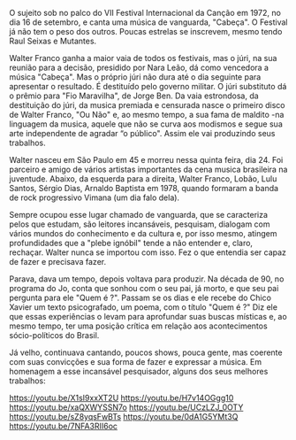 O sujeito sob no palco do VII Festival Internacional da Canção em 1972, no dia 16 de setembro, e canta uma música de vanguarda, "Cabeça".  O Festival já não tem o peso dos outros. Poucas estrelas se inscrevem, mesmo tendo Raul Seixas e Mutantes. 

Walter Franco ganha a maior vaia de todos os festivais, mas o júri, na sua reunião para a decisão, presidido por Nara Leão, dá como vencedora a música "Cabeça". Mas o próprio júri não dura até o dia seguinte para apresentar o resultado. É destituído pelo governo militar. O júri substituto dá o prêmio para "Fio Maravilha", de Jorge Ben.  Da vaia estrondosa, da destituição do júri, da musica premiada e 
censurada nasce o  primeiro disco de Walter Franco, "Ou Não" e, ao mesmo tempo, a sua fama de maldito -na linguagem da musica, aquele que não se curva aos modismos e segue sua arte independente de agradar “o público". Assim ele vai produzindo seus trabalhos. 

Walter nasceu em São Paulo em 45 e morreu nessa quinta feira, dia 24. Foi parceiro e amigo de vários artistas importantes da cena musica brasileira na juventude. Abaixo, da esquerda para a direita, Walter Franco, Lobão, Lulu Santos, Sérgio Dias, Arnaldo Baptista em 1978, quando formaram a banda de rock progressivo Vimana (um dia falo dela). 

Sempre ocupou esse lugar chamado de vanguarda, que se caracteriza pelos que estudam, são leitores incansáveis, pesquisam, dialogam com vários mundos do conhecimento e da cultura e, por isso mesmo, atingem profundidades que a "plebe ignóbil" tende a não entender e, claro, rechaçar. Walter nunca se importou com isso. Fez o que entendia ser capaz de fazer e precisava fazer. 

Parava, dava um tempo, depois voltava para produzir. 
Na década de 90, no programa do Jo, conta que sonhou com o seu pai, já morto, e que seu pai pergunta para ele "Quem é ?". Passam se os dias e ele recebe do Chico Xavier um texto psicografado, um poema, com o título "Quem é ?" Diz ele que essas  experiências o levam para aprofundar 
suas buscas místicas e, ao mesmo tempo, ter uma posição crítica em relação aos acontecimentos sócio-políticos do Brasil. 

Já velho, continuava cantando, poucos shows, pouca gente, mas coerente com suas convicções e sua forma  de fazer e expressar a música. Em homenagem a esse incansável pesquisador, alguns dos seus melhores trabalhos: 

https://youtu.be/X1sI9xxXT2U 
https://youtu.be/H7v14OGgg10 
https://youtu.be/xaQXWYSSN7o 
https://youtu.be/UCzLZJ_0OTY 
https://youtu.be/sZ8yqsFwBTs 
https://youtu.be/0dA1G5YMt3Q 
https://youtu.be/7NFA3RII6oc 
